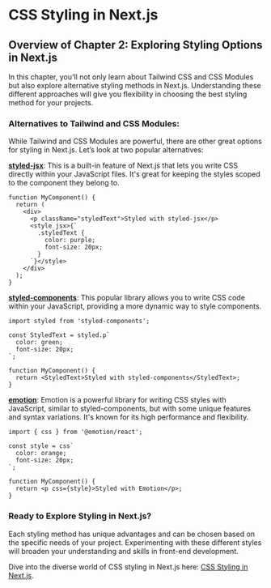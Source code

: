 # CSS Styling in Next.js

## Overview of Chapter 2: Exploring Styling Options in Next.js
In this chapter, you'll not only learn about Tailwind CSS and CSS Modules but also explore alternative styling methods in Next.js. Understanding these different approaches will give you flexibility in choosing the best styling method for your projects.

### Alternatives to Tailwind and CSS Modules:
While Tailwind and CSS Modules are powerful, there are other great options for styling in Next.js. Let’s look at two popular alternatives:

[__styled-jsx__](https://github.com/vercel/styled-jsx): This is a built-in feature of Next.js that lets you write CSS directly within your JavaScript files. It's great for keeping the styles scoped to the component they belong to.

```tsx
function MyComponent() {
  return (
    <div>
      <p className="styledText">Styled with styled-jsx</p>
      <style jsx>{`
        .styledText {
          color: purple;
          font-size: 20px;
        }
      `}</style>
    </div>
  );
}
```

[__styled-components__](https://github.com/vercel/next.js/tree/canary/examples/with-styled-components): This popular library allows you to write CSS code within your JavaScript, providing a more dynamic way to style components.
```tsx
import styled from 'styled-components';

const StyledText = styled.p`
  color: green;
  font-size: 20px;
`;

function MyComponent() {
  return <StyledText>Styled with styled-components</StyledText>;
}

```

[__emotion__](https://github.com/vercel/next.js/tree/canary/examples/with-emotion): Emotion is a powerful library for writing CSS styles with JavaScript, similar to styled-components, but with some unique features and syntax variations. It's known for its high performance and flexibility.

```tsx
import { css } from '@emotion/react';

const style = css`
  color: orange;
  font-size: 20px;
`;

function MyComponent() {
  return <p css={style}>Styled with Emotion</p>;
}
```

### Ready to Explore Styling in Next.js?
Each styling method has unique advantages and can be chosen based on the specific needs of your project. Experimenting with these different styles will broaden your understanding and skills in front-end development.

Dive into the diverse world of CSS styling in Next.js here: [CSS Styling in Next.js](https://nextjs.org/learn/dashboard-app/css-styling).
